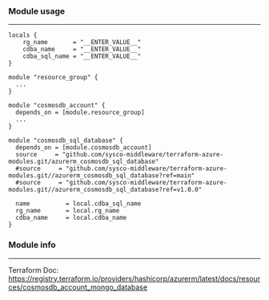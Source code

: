 
### Module usage
---


```
locals {
    rg_name       = "__ENTER_VALUE__"
    cdba_name     = "__ENTER_VALUE__"
    cdba_sql_name = "__ENTER_VALUE__"
}

module "resource_group" {
  ...
}

module "cosmosdb_account" {
  depends_on = [module.resource_group]
  ...
}

module "cosmosdb_sql_database" {
  depends_on = [module.cosmosdb_account]  
  source     = "github.com/sysco-middleware/terraform-azure-modules.git/azurerm_cosmosdb_sql_database"
  #source     = "github.com/sysco-middleware/terraform-azure-modules.git//azurerm_cosmosdb_sql_database?ref=main"
  #source     = "github.com/sysco-middleware/terraform-azure-modules.git//azurerm_cosmosdb_sql_database?ref=v1.0.0"

  name          = local.cdba_sql_name
  rg_name       = local.rg_name
  cdba_name     = local.cdba_name
}

```

### Module info
---

Terraform Doc: https://registry.terraform.io/providers/hashicorp/azurerm/latest/docs/resources/cosmosdb_account_mongo_database
